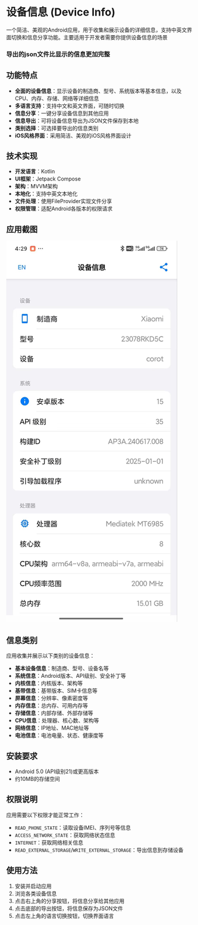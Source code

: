 # 设备信息 (Device Info)

一个简洁、美观的Android应用，用于收集和展示设备的详细信息，支持中英文界面切换和信息分享功能。主要适用于开发者需要你提供设备信息的场景


### **导出的json文件比显示的信息更加完整**
## 功能特点

- **全面的设备信息**：显示设备的制造商、型号、系统版本等基本信息，以及CPU、内存、存储、网络等详细信息
- **多语言支持**：支持中文和英文界面，可随时切换
- **信息分享**：一键分享设备信息到其他应用
- **信息导出**：可将设备信息导出为JSON文件保存到本地
- **类别选择**：可选择要导出的信息类别
- **iOS风格界面**：采用简洁、美观的iOS风格界面设计

## 技术实现

- **开发语言**：Kotlin
- **UI框架**：Jetpack Compose
- **架构**：MVVM架构
- **本地化**：支持中英文本地化
- **文件处理**：使用FileProvider实现文件分享
- **权限管理**：适配Android各版本的权限请求

## 应用截图

![img.png](img.png)

## 信息类别

应用收集并展示以下类别的设备信息：

- **基本设备信息**：制造商、型号、设备名等
- **系统信息**：Android版本、API级别、安全补丁等
- **内核信息**：内核版本、架构等
- **基带信息**：基带版本、SIM卡信息等
- **屏幕信息**：分辨率、像素密度等
- **内存信息**：总内存、可用内存等
- **存储信息**：内部存储、外部存储等
- **CPU信息**：处理器、核心数、架构等
- **网络信息**：IP地址、MAC地址等
- **电池信息**：电池电量、状态、健康度等

## 安装要求

- Android 5.0 (API级别21)或更高版本
- 约10MB的存储空间

## 权限说明

应用需要以下权限才能正常工作：

- `READ_PHONE_STATE`：读取设备IMEI、序列号等信息
- `ACCESS_NETWORK_STATE`：获取网络状态信息
- `INTERNET`：获取网络相关信息
- `READ_EXTERNAL_STORAGE`/`WRITE_EXTERNAL_STORAGE`：导出信息到存储设备

## 使用方法

1. 安装并启动应用
2. 浏览各类设备信息
3. 点击右上角的分享按钮，将信息分享给其他应用
4. 点击底部的导出按钮，将信息保存为JSON文件
5. 点击左上角的语言切换按钮，切换界面语言


